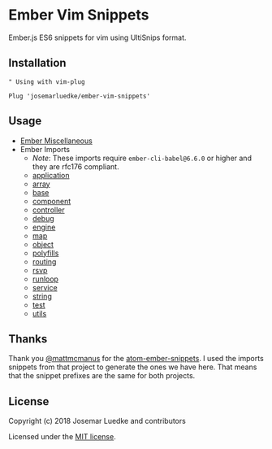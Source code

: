 # Ember Vim Snippets

Ember.js ES6 snippets for vim using UltiSnips format.

## Installation

```viml
" Using with vim-plug

Plug 'josemarluedke/ember-vim-snippets'
```

## Usage

* [Ember Miscellaneous](UltiSnips/javascript/ember.snippets)
* Ember Imports
  * *Note*: These imports require `ember-cli-babel@6.6.0` or higher and they
      are rfc176 compliant.
  * [application](UltiSnips/javascript/import-application.snippets)
  * [array](UltiSnips/javascript/import-array.snippets)
  * [base](UltiSnips/javascript/import-base.snippets)
  * [component](UltiSnips/javascript/import-component.snippets)
  * [controller](UltiSnips/javascript/import-controller.snippets)
  * [debug](UltiSnips/javascript/import-debug.snippets)
  * [engine](UltiSnips/javascript/import-engine.snippets)
  * [map](UltiSnips/javascript/import-map.snippets)
  * [object](UltiSnips/javascript/import-object.snippets)
  * [polyfills](UltiSnips/javascript/import-polyfills.snippets)
  * [routing](UltiSnips/javascript/import-routing.snippets)
  * [rsvp](UltiSnips/javascript/import-rsvp.snippets)
  * [runloop](UltiSnips/javascript/import-runloop.snippets)
  * [service](UltiSnips/javascript/import-service.snippets)
  * [string](UltiSnips/javascript/import-string.snippets)
  * [test](UltiSnips/javascript/import-test.snippets)
  * [utils](UltiSnips/javascript/import-utils.snippets)

## Thanks

Thank you [@mattmcmanus](https://github.com/mattmcmanus) for the [atom-ember-snippets](https://github.com/mattmcmanus/atom-ember-snippets).
I used the imports snippets from that project to generate the ones we have here.
That means that the snippet prefixes are the same for both projects.

## License

Copyright (c) 2018 Josemar Luedke and contributors

Licensed under the [MIT license](LICENSE).
